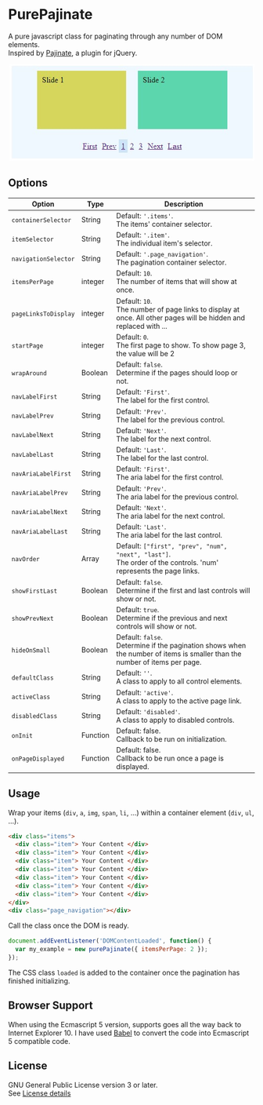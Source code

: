 # PurePajinate

A pure javascript class for paginating through any number of DOM elements.<br>
Inspired by [Pajinate](https://github.com/wesnolte/Pajinate), a plugin for jQuery.

<span style="display:block;text-align:center">![Image](example.jpg)</span>

## Options

| Option | Type | Description |
| --- | --- | --- |
| `containerSelector` | String | Default: `'.items'`. <br> The items' container selector. |
| `itemSelector` | String | Default: `'.item'`. <br> The individual item's selector. |
| `navigationSelector` | String | Default: `'.page_navigation'`. <br> The pagination container selector. |
| `itemsPerPage` | integer | Default: `10`. <br> The number of items that will show at once. |
| `pageLinksToDisplay` | integer | Default: `10`. <br> The number of page links to display at once. All other pages will be hidden and replaced with ... |
| `startPage` | integer | Default: `0`. <br> The first page to show. To show page 3, the value will be 2 |
| `wrapAround` | Boolean | Default: `false`. <br> Determine if the pages should loop or not. |
| `navLabelFirst` | String | Default: `'First'`. <br> The label for the first control. |
| `navLabelPrev` | String | Default: `'Prev'`. <br> The label for the previous control. |
| `navLabelNext` | String | Default: `'Next'`. <br> The label for the next control. |
| `navLabelLast` | String | Default: `'Last'`. <br> The label for the last control. |
| `navAriaLabelFirst` | String | Default: `'First'`. <br> The aria label for the first control. |
| `navAriaLabelPrev` | String | Default: `'Prev'`. <br> The aria label for the previous control. |
| `navAriaLabelNext` | String | Default: `'Next'`. <br> The aria label for the next control. |
| `navAriaLabelLast` | String | Default: `'Last'`. <br> The aria label for the last control. |
| `navOrder` | Array | Default: `["first", "prev", "num", "next", "last"]`. <br> The order of the controls. 'num' represents the page links. |
| `showFirstLast` | Boolean | Default: `false`. <br> Determine if the first and last controls will show or not. |
| `showPrevNext` | Boolean | Default: `true`. <br> Determine if the previous and next controls will show or not. |
| `hideOnSmall` | Boolean | Default: `false`. <br> Determine if the pagination shows when the number of items is smaller than the number of items per page. |
| `defaultClass` | String | Default: `''`. <br> A class to apply to all control elements. |
| `activeClass` | String | Default: `'active'`. <br> A class to apply to the active page link. |
| `disabledClass` | String | Default: `'disabled'`. <br> A class to apply to disabled controls. |
| `onInit` | Function | Default: false. <br> Callback to be run on initialization. |
| `onPageDisplayed` | Function | Default: false. <br> Callback to be run once a page is displayed. |

## Usage

Wrap your items (`div`, `a`, `img`, `span`, `li`, ...) within a container element (`div`, `ul`, ...).

```html
<div class="items">
  <div class="item"> Your Content </div>
  <div class="item"> Your Content </div>
  <div class="item"> Your Content </div>
  <div class="item"> Your Content </div>
  <div class="item"> Your Content </div>
  <div class="item"> Your Content </div>
  <div class="item"> Your Content </div>
</div>
<div class="page_navigation"></div>
```

Call the class once the DOM is ready.

```javascript
document.addEventListener('DOMContentLoaded', function() {
  var my_example = new purePajinate({ itemsPerPage: 2 });
});
```

The CSS class `loaded` is added to the container once the pagination has finished initializing.  

## Browser Support

When using the Ecmascript 5 version, supports goes all the way back to Internet Explorer 10.
I have used [Babel](https://babeljs.io/) to convert the code into Ecmascript 5 compatible code.

## License

GNU General Public License version 3 or later. <br>
See [License details](https://www.gnu.org/licenses/gpl-3.0.en.html)

